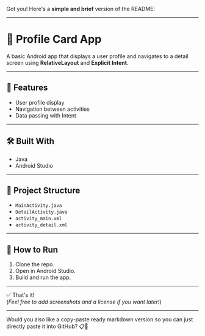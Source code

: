 Got you! Here's a **simple and brief** version of the README:

---

# 📱 Profile Card App

A basic Android app that displays a user profile and navigates to a detail screen using **RelativeLayout** and **Explicit Intent**.

---

## 🚀 Features
- User profile display
- Navigation between activities
- Data passing with Intent

---

## 🛠 Built With
- Java
- Android Studio

---

## 📂 Project Structure
- `MainActivity.java`
- `DetailActivity.java`
- `activity_main.xml`
- `activity_detail.xml`

---

## 📃 How to Run
1. Clone the repo.
2. Open in Android Studio.
3. Build and run the app.

---

✅ That's it!  
(*Feel free to add screenshots and a license if you want later!*)

---

Would you also like a copy-paste ready markdown version so you can just directly paste it into GitHub? 📋🚀
